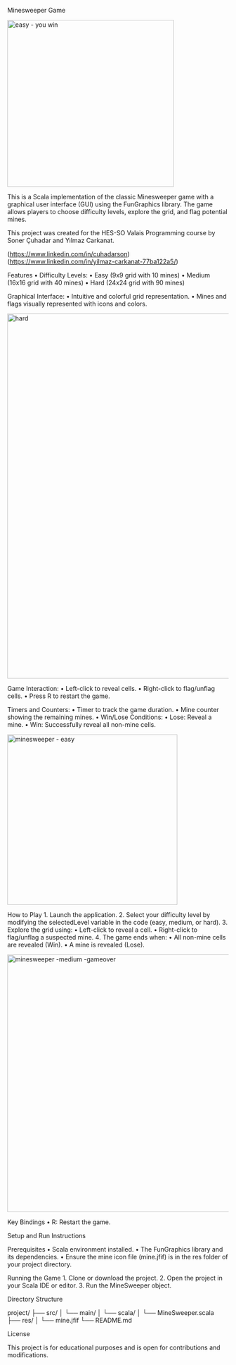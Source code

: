 Minesweeper Game

<img width="379" alt="easy - you win" src="https://github.com/user-attachments/assets/e5ab7801-c749-4643-9e4c-979d23a487d1" />

This is a Scala implementation of the classic Minesweeper game with a graphical user interface (GUI) using the FunGraphics library. The game allows players to choose difficulty levels, explore the grid, and flag potential mines.

This project was created for the HES-SO Valais Programming course by Soner Çuhadar and Yılmaz Carkanat.

(https://www.linkedin.com/in/cuhadarson)
(https://www.linkedin.com/in/yilmaz-carkanat-77ba122a5/)

Features
	•	Difficulty Levels:
	•	Easy (9x9 grid with 10 mines)
	•	Medium (16x16 grid with 40 mines)
	•	Hard (24x24 grid with 90 mines)
 
Graphical Interface:
	•	Intuitive and colorful grid representation.
	•	Mines and flags visually represented with icons and colors.
 
 <img width="829" alt="hard" src="https://github.com/user-attachments/assets/82cc42f0-6138-4ddd-af15-c49b3a638f4f" />

Game Interaction:
	•	Left-click to reveal cells.
	•	Right-click to flag/unflag cells.
	•	Press R to restart the game.
 
Timers and Counters:
	•	Timer to track the game duration.
	•	Mine counter showing the remaining mines.
	•	Win/Lose Conditions:
	•	Lose: Reveal a mine.
	•	Win: Successfully reveal all non-mine cells.
 
<img width="387" alt="minesweeper - easy" src="https://github.com/user-attachments/assets/45388571-2159-4c13-b231-998c3e72960a" />

How to Play
	1.	Launch the application.
	2.	Select your difficulty level by modifying the selectedLevel variable in the code (easy, medium, or hard).
	3.	Explore the grid using:
	•	Left-click to reveal a cell.
	•	Right-click to flag/unflag a suspected mine.
	4.	The game ends when:
	•	All non-mine cells are revealed (Win).
	•	A mine is revealed (Lose).

<img width="585" alt="minesweeper -medium -gameover" src="https://github.com/user-attachments/assets/fb26650b-79ce-40a2-a076-619306ae2fe1" />

Key Bindings
	•	R: Restart the game.

Setup and Run Instructions

Prerequisites
	•	Scala environment installed.
	•	The FunGraphics library and its dependencies.
	•	Ensure the mine icon file (mine.jfif) is in the res folder of your project directory.

Running the Game
	1.	Clone or download the project.
	2.	Open the project in your Scala IDE or editor.
	3.	Run the MineSweeper object.

Directory Structure

project/
├── src/
│   └── main/
│       └── scala/
│           └── MineSweeper.scala
├── res/
│   └── mine.jfif
└── README.md


License

This project is for educational purposes and is open for contributions and modifications.
